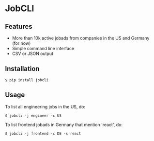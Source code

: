 # JobCLI

## Features
- More than 10k active jobads from companies in the US and Germany (for now)
- Simple command line interface
- CSV or JSON output


## Installation
```
$ pip install jobcli
```

## Usage
To list all engineering jobs in the US, do:
```
$ jobcli -j engineer -c US
```
To list frontend jobads in Germany that mention 'react', do:
```
$ jobcli -j frontend -c DE -s react
```


